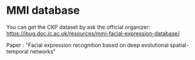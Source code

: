 # MMI database

You can get the CKP dataset by ask the official organizer: https://ibug.doc.ic.ac.uk/resources/mmi-facial-expression-database/


Paper
: "Facial expression recognition based on deep evolutional spatial-temporal networks"
